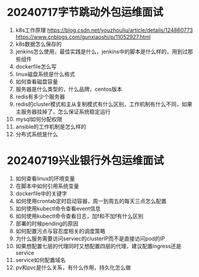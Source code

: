 # 20240717字节跳动外包运维面试

1. k8s工作原理
   https://blog.csdn.net/youzhouliu/article/details/124860773
   https://www.cnblogs.com/gunxiaoshi/p/11052927.html
3. k8s数据怎么保存的
4. jenkins怎么使用，最佳实践是什么，jenkins中的脚本是什么样的，用到过那些组件
5. dockerfile怎么写
6. linux磁盘系统是什么格式
7. 如何查看磁盘容量
8. 服务器是什么类型的，什么品牌，centos版本
9. redis有多少个服务器
10. redis的cluster模式和主从复制模式有什么区别，工作机制有什么不同，如果主服务器挂掉了，怎么保证系统稳定运行
11. mysql如何分配权限
12. ansible的工作机制是怎么样的
13. 分布式系统是什么

# 20240719兴业银行外包运维面试
1. 如何查看linux的环境变量
2. 在脚本中如何引用系统变量
3. dockerfile中的关键字
4. 如何使用crontab定时启动容器，周一到周五的每天三点怎么配置
5. 如何使用kubectl命令查看event信息
6. 如何使用kubectl命令查看日志，加f和不加f有什么区别
7. 部署的时候pending的原因
8. 如何配置污点与容忍度相关的调度策略
9. 为什么服务需要访问serviec的clusterIP而不是直接访问pod的IP
10. 如果想配置七层的代理同时又想配置四层的代理，建议配置ingress还是service
11. service如何配置域名
12. pv和pvc是什么关系，有什么作用，持久化怎么做
